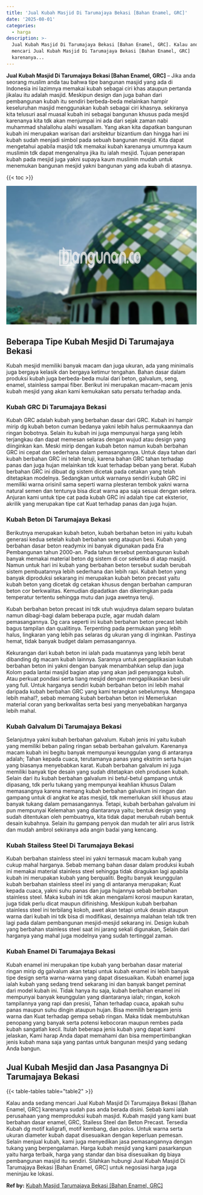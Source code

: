 ```yaml
---
title: 'Jual Kubah Masjid Di Tarumajaya Bekasi [Bahan Enamel, GRC]'
date: '2025-08-01'
categories:
  - harga
description: >-
  Jual Kubah Masjid Di Tarumajaya Bekasi [Bahan Enamel, GRC]. Kalau anda sedang
  mencari Jual Kubah Masjid Di Tarumajaya Bekasi [Bahan Enamel, GRC]
  karenanya...
---
```


**Jual Kubah Masjid Di Tarumajaya Bekasi \[Bahan Enamel, GRC\]** – Jika anda seorang muslim anda tau bahwa tipe bangunan masjid yang ada di Indonesia ini lazimnya memakai kubah sebagai ciri khas ataupun pertanda jikalau itu adalah masjid. Meskipun design dan juga bahan dari pembangunan kubah itu sendiri berbeda-beda melainkan hampir keseluruhan masjid menggunakan kubah sebagai ciri khasnya. sekiranya kita telusuri asal muasal kubah ini sebagai bangunan khusus pada mesjid karenanya kita tdk akan menjumpai ini ada dari sejak zaman nabi muhammad shalallohu alaihi wasallam. Yang akan kita dapatkan bangunan kubah ini merupakan warisan dari arsitektur bizantium dan hingga hari ini kubah sudah menjadi simbol pada sebuah bangunan mesjid. Kita dapat mengetahui apabila masjid tdk memakai kubah karenanya umumnya kaum muslimin tdk dapat mengenalnya jika itu ialah mesjid. Tujuan penerapan kubah pada mesjid juga yakni supaya kaum muslimin mudah untuk menemukan bangunan mesjid yakni bangunan yang ada kubah di atasnya.

{{< toc >}}

![Jual Kubah Masjid Di Tarumajaya Bekasi [Bahan Enamel, GRC]](/images/jual-kubah-masjid-06.png)

## Beberapa Tipe Kubah Mesjid Di Tarumajaya Bekasi

Kubah mesjid memiliki banyak macam dan juga ukuran, ada yang minimalis juga bergaya kelasik dan bergaya ketimur tengahan. Bahan dasar dalam produksi kubah juga berbeda-beda mulai dari beton, galvalum, seng, enamel, stainless sampai fiber. Berikut ini merupakan macam-macam jenis kubah mesjid yang akan kami kemukakan satu persatu terhadap anda.

### Kubah GRC Di Tarumajaya Bekasi

Kubah GRC adalah kubah yang berbahan dasar dari GRC. Kubah ini hampir mirip dg kubah beton cuman bedanya yakni lebih halus permukaannya dan ringan bobotnya. Selain itu kubah ini juga mempunyai harga yang lebih terjangkau dan dapat memesan selaras dengan wujud atau design yang diinginkan kan. Meski mirip dengan kubah beton namun kubah berbahan GRC ini cepat dan sederhana dalam pemasangannya. Untuk daya tahan dari kubah berbahan GRC ini telah teruji, karena bahan GRC tahan terhadap panas dan juga hujan melainkan tdk kuat terhadap beban yang berat. Kubah berbahan GRC ini dibuat dg sistem dicetak pada cetakan yang telah ditetapkan modelnya. Sedangkan untuk warnanya sendiri kubah GRC ini memiliki warna orisinil sama seperti warna plesteran tembok yakni warna natural semen dan tentunya bisa dicat warna apa saja sesuai dengan selera. Anjuran kami untuk tipe cat pada kubah GRC ini adalah tipe cat eksterior, akrilik yang merupakan tipe cat Kuat terhadap panas dan juga hujan.

### Kubah Beton Di Tarumajaya Bekasi

Berikutnya merupakan kubah beton, kubah berbahan beton ini yaitu kubah generasi kedua setelah kubah berbahan seng ataupun besi. Kubah yang berbahan dasar beton readymix ini banyak digunakan pada Era Pembangunan tahun 2000-an. Pada tahun tersebut pembangunan kubah banyak memakai material beton dg sistem di cor seketika di atap masjid. Namun untuk hari ini kubah yang berbahan beton tersebut sudah berubah sistem pembuatannya lebih sederhana dan lebih rapi. Kubah beton yang banyak diproduksi sekarang ini merupakan kubah beton precast yaitu kubah beton yang dicetak dg cetakan khusus dengan berbahan campuran beton cor berkwalitas. Kemudian dipadatkan dan dikeringkan pada temperatur tertentu sehingga mutu dan juga awetnya teruji.

Kubah berbahan beton precast ini tdk utuh wujudnya dalam separo bulatan namun dibagi-bagi dalam beberapa puzle, agar mudah dalam pemasangannya. Dg cara seperti ini kubah berbahan beton precast lebih bagus tampilan dan qualitinya. Terpenting pada permukaan yang lebih halus, lingkaran yang lebih pas selaras dg ukuran yang di inginkan. Pastinya hemat, tidak banyak budget dalam pemasangannya.

Kekurangan dari kubah beton ini ialah pada muatannya yang lebih berat dibanding dg macam kubah lainnya. Sarannya untuk pengaplikasian kubah berbahan beton ini yakni dengan banyak menambahkan selup dan juga Kolom pada lantai masjid bagian atap yang akan jadi penyangga kubah. Atau perkuat pondasi serta tiang mesjid dengan mengaplikasikan besi ulir yang full. Untuk harganya sendiri kubah berbahan beton ini lebih mahal daripada kubah berbahan GRC yang kami terangkan sebelumnya. Mengapa lebih mahal?, sebab memang kubah berbahan beton ini Memerlukan material coran yang berkwalitas serta besi yang menyebabkan harganya lebih mahal.

### Kubah Galvalum Di Tarumajaya Bekasi

Selanjutnya yakni kubah berbahan galvalum. Kubah jenis ini yaitu kubah yang memiliki beban paling ringan sebab berbahan galvalum. Karenanya macam kubah ini begitu banyak mempunyai keunggulan yang di antaranya adalah; Tahan kepada cuaca, terutamanya panas yang ekstrim serta hujan yang biasanya menyebabkan karat. Kubah berbahan galvalum ini juga memiliki banyak tipe desain yang sudah ditetapkan oleh produsen kubah. Selain dari itu kubah berbahan galvalum ini betul-betul gampang untuk dipasang, tdk perlu tukang yang mempunyai keahlian khusus Dalam memasangnya karena memang kubah berbahan galvalum ini ringan dan gampang untuk di angkat ke atas mesjid, tdk memerlukan skill khusus atau banyak tukang dalam pemasangannya. Tetapi, kubah berbahan galvalum ini pun mempunyai Kelemahan yang diantaranya yaitu; bentuk design yang sudah ditentukan oleh pembuatnya, kita tidak dapat merubah rubah bentuk desain kubahnya. Selain itu gampang penyok dan mudah ter aliri arus listrik dan mudah ambrol sekiranya ada angin badai yang kencang.

### Kubah Stailess Steel Di Tarumajaya Bekasi

Kubah berbahan stainless steel ini yakni termasuk macam kubah yang cukup mahal harganya. Sebab memang bahan dasar dalam produksi kubah ini memakai material stainless steel sehingga tidak diragukan lagi apabila kubah ini merupakan kubah yang berqualiti. Begitu banyak keunggulan kubah berbahan stainless steel ini yang di antaranya merupakan; Kuat kepada cuaca, yakni suhu panas dan juga hujannya sebab berbahan stainless steel. Maka kubah ini tdk akan mengalami korosi maupun karatan, juga tidak perlu dicat maupun difinishing. Meskipun kubah berbahan stainless steel ini terbilang kokoh, awet akan tetapi untuk desain ataupun warna dari kubah ini tdk bisa di modifikasi, desainnya malahan telah tdk tren lagi pada dalam pembangunan mesjid-mesjid sekarang ini. Design kubah yang berbahan stainless steel saat ini jarang sekali digunakan, Selain dari harganya yang mahal juga modelnya yang sudah tertinggal zaman.

### Kubah Enamel Di Tarumajaya Bekasi

Kubah enamel ini merupakan tipe kubah yang berbahan dasar material ringan mirip dg galvalum akan tetapi untuk kubah enamel ini lebih banyak tipe design serta warna-warna yang dapat disesuaikan. Kubah enamel juga ialah kubah yang sedang trend sekarang ini dan banyak banget peminat dari model kubah ini. Tidak hanya itu saja, kubah berbahan enamel ini mempunyai banyak keunggulan yang diantaranya ialah; ringan, kokoh tampilannya yang rapi dan presisi, Tahan terhadap cuaca, apakah suhu panas maupun suhu dingin ataupun hujan. Bisa memilih beragam jenis warna dan Kuat terhadap gempa sebab ringan. Maka tidak membutuhkan penopang yang banyak serta potensi kebocoran maupun rembes pada kubah sangatlah kecil. Itulah beberapa jenis kubah yang dapat kami jelaskan, Kami harap Anda dapat memahami dan bisa mempertimbangkan jenis kubah mana saja yang pantas untuk bangunan mesjid yang sedang Anda bangun.

## Jual Kubah Mesjid dan Jasa Pasangnya Di Tarumajaya Bekasi

{{< table-tables table="table2" >}}

Kalau anda sedang mencari Jual Kubah Masjid Di Tarumajaya Bekasi \[Bahan Enamel, GRC\] karenanya sudah pas anda berada disini. Sebab kami ialah perusahaan yang memproduksi kubah masjid. Kubah masjid yang kami buat berbahan dasar enamel, GRC, Stailess Steel dan Beton Precast. Tersedia Kubah dg motif kaligrafi, motif kembang, dan polos. Untuk warna serta ukuran diameter kubah dapat disesuaikan dengan keperluan pemesan. Selain menjual kubah, kami juga menyedikan jasa pemasangannya dengan tukang yang berpengalaman. Harga kubah mesjid yang kami pasarkanpun yaitu harga terbaik, harga yang standar dan bisa disesuaikan dg biaya pembangunan masjid itu sendiri. Silahkan hubungi Jual Kubah Masjid Di Tarumajaya Bekasi \[Bahan Enamel, GRC\] untuk negosiasi harga juga meninjau ke lokasi.

**Ref by:** [Kubah Masjid Tarumajaya Bekasi [Bahan Enamel, GRC]](https://id.wikipedia.org/wiki/Kubah)
